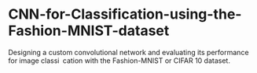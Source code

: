 # CNN-for-Classification-using-the-Fashion-MNIST-dataset
Designing a custom convolutional network and evaluating its performance for image classi cation with the Fashion-MNIST or CIFAR 10 dataset.
